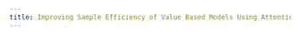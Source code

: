 ```yaml
---
title: Improving Sample Efficiency of Value Based Models Using Attention and Vision Transformers.
---
```

